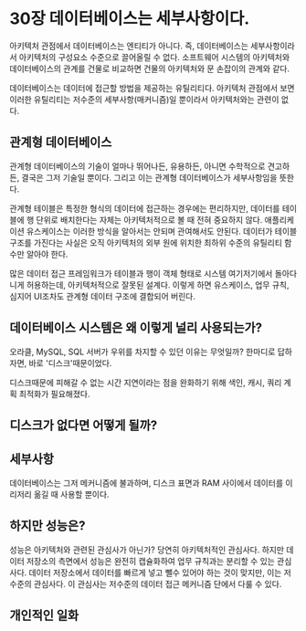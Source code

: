 # 30장 데이터베이스는 세부사항이다.

아키텍처 관점에서 데이터베이스는 엔티티가 아니다. 즉, 데이터베이스는 세부사항이라서 아키텍처의 구성요소 수준으로 끌어올릴 수 없다. 소프트웨어 시스템의 아키텍처와 데이터베이스의 관계를 건물로 비교하면 건물의 아키텍처와 문 손잡이의 관계와 같다.

데이터베이스는 데이터에 접근할 방법을 제공하는 유틸리티다. 아키텍처 관점에서 보면 이러한 유틸리티는 저수준의 세부사항(매커니즘)일 뿐이라서 아키텍처와는 관련이 없다.



## 관계형 데이터베이스

관계형 데이터베이스의 기술이 얼마나 뛰어나든, 유용하든, 아니면 수학적으로 견고하든, 결국은 그저 기술일 뿐이다. 그리고 이는 관계형 데이터베이스가 세부사항임을 뜻한다.

관계형 테이블은 특정한 형식의 데이터에 접근하는 경우에는 편리하지만, 데이터를 테이블에 행 단위로 배치한다는 자체는 아키텍처적으로 볼 때 전혀 중요하지 않다. 애플리케이션 유스케이스는 이러한 방식을 알아서는 안되며 관여해서도 안된다. 데이터가 테이블 구조를 가진다는 사실은 오직 아키텍처의 외부 원에 위치한 최하위 수준의 유틸리티 함수만 알아야 한다.

많은 데이터 접근 프레임워크가 테이블과 행이 객체 형태로 시스템 여기저기에서 돌아다니게 허용하는데, 아키텍처적으로 잘못된 설계다. 이렇게 하면 유스케이스, 업무 규칙, 심지어 UI조차도 관계형 데이터 구조에 결합되어 버린다.



## 데이터베이스 시스템은 왜 이렇게 널리 사용되는가?

오라클, MySQL, SQL 서버가 우위를 차지할 수 있던 이유는 무엇일까? 한마디로 답하자면, 바로 '디스크'때문이었다.

디스크때문에 피해갈 수 없는 시간 지연이라는 점을 완화하기 위해 색인, 캐시, 쿼리 계획 최적화가 필요해졌다. 



## 디스크가 없다면 어떻게 될까?



## 세부사항

데이터베이스는 그저 메커니즘에 불과하며, 디스크 표면과 RAM 사이에서 데이터를 이리저리 옮길 때 사용할 뿐이다. 



## 하지만 성능은?

성능은 아키텍처와 관련된 관심사가 아닌가? 당연히 아키텍처적인 관심사다. 하지만 데이터 저장소의 측면에서 성능은 완전히 캡슐화하여 업무 규칙과는 분리할 수 있는 관심사다. 데이터 저장소에서 데이터를 빠르게 넣고 뺄수 있어야 하는 것이 맞지만, 이는 저수준의 관심사다. 이 관심사는 저수준의 데이터 접근 메커니즘 단에서 다룰 수 있다.



## 개인적인 일화

